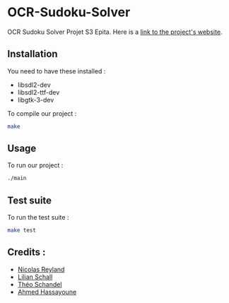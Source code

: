 # OCR-Sudoku-Solver
OCR Sudoku Solver Projet S3 Epita. Here is a [link to the project's website](https://reyland.dev/sudoku).

## Installation
You need to have these installed :
 * libsdl2-dev
 * libsdl2-ttf-dev
 * libgtk-3-dev

To compile our project :
```bash
make
```

## Usage
To run our project :
```bash
./main
```

## Test suite
To run the test suite :
```bash
make test
```

## Credits :
 * [Nicolas Reyland](https://github.com/Nicolas-Reyland)
 * [Lilian Schall](https://github.com/LilianSchall)
 * [Théo Schandel](https://github.com/theoschandel)
 * [Ahmed Hassayoune](https://github.com/ahmedhassayoune)



